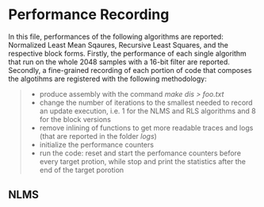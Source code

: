 # Performance Recording

In this file, performances of the following algorithms are reported: Normalized Least Mean Sqaures, Recursive Least Squares, and the respective block forms.
Firstly, the performance of each single algorithm that run on the whole 2048 samples with a 16-bit filter are reported.
Secondly, a fine-grained recording of each portion of code that composes the algotihms are registered with the following methodology:

> - produce assembly with the command *make dis > foo.txt*
> - change the number of iterations to the smallest needed to record an update execution, i.e. 1 for the NLMS and RLS algorithms and 8 for the block versions
> - remove inlining of functions to get more readable traces and logs (that are reported in the folder *logs*)
> - initialize the performance counters
> - run the code: reset and start the perfomance counters before every target protion, while stop and print the statistics after the end of the target porotion

## NLMS


